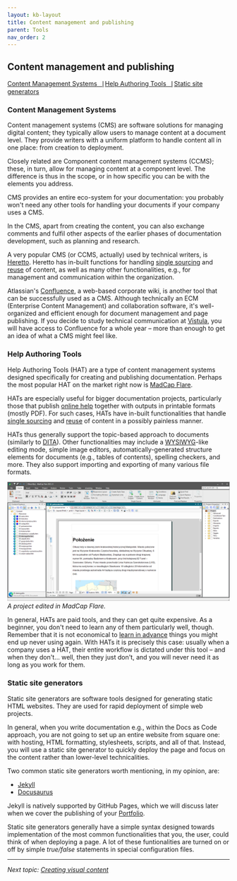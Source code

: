 ```yaml
---
layout: kb-layout
title: Content management and publishing
parent: Tools
nav_order: 2
---
```


## Content management and publishing

[Content Management Systems⎹](#content-management-systems) [Help Authoring Tools⎹](#help-authoring-tools) [Static site generators](#static-site-generators)

### Content Management Systems

Content management systems (CMS) are software solutions for managing digital content; they typically allow users to manage content at a document level. They provide writers with a uniform platform to handle content all in one place: from creation to deployment.  

Closely related are Component content management systems (CCMS); these, in turn, allow for managing content at a component level. The difference is thus in the scope, or in how specific you can be with the elements you address.

CMS provides an entire eco-system for your documentation: you probably won't need any other tools for handling your documents if your company uses a CMS.  

In the CMS, apart from creating the content, you can also exchange comments and fulfil other aspects of the earlier phases of documentation development, such as planning and research.

A very popular CMS (or CCMS, actually) used by technical writers, is [Heretto](https://heretto.com/). Heretto has in-built functions for handling [single sourcing](../../04-learning-the-basics/4-standards-and-practices/index.md/#single-sourcing) and [reuse](../../04-learning-the-basics/4-standards-and-practices/index.md/#reuse) of content, as well as many other functionalities, e.g., for management and communication within the organization.

Atlassian's [Confluence](https://www.atlassian.com/software/confluence), a web-based corporate wiki, is another tool that can be successfully used as a CMS. Although technically an ECM (Enterprise Content Management) and collaboration software, it's well-organized and efficient enough for document management and page publishing. If you decide to study technical communication at [Vistula](../../06-education/5-degrees/index.md/#technical-communication-at-university), you will have access to Confluence for a whole year – more than enough to get an idea of what a CMS might feel like.  

### Help Authoring Tools

Help Authoring Tools (HAT) are a type of content management systems designed specifically for creating and publishing documentation. Perhaps the most popular HAT on the market right now is [MadCap Flare](https://www.madcapsoftware.com/products/flare/).  

HATs are especially useful for bigger documentation projects, particularly those that publish [online help](../../04-learning-the-basics/1-types-of-deliverables/index.md/#product-documentation) together with outputs in printable formats (mostly PDF). For such cases, HATs have in-built functionalities that handle [single sourcing](../../04-learning-the-basics/4-standards-and-practices/index.md/#single-sourcing) and [reuse](../../04-learning-the-basics/4-standards-and-practices/index.md/#reuse) of content in a possibly painless manner.  

HATs thus generally support the topic-based approach to documents (similarly to [DITA](../../04-learning-the-basics/4-standards-and-practices/index.md/#dita)). Other functionalities may include a [WYSIWYG](../../05-tools/1-writing-and-text-editing/index.md/#wysiwyg)-like editing mode, simple image editors, automatically-generated structure elements for documents (e.g., tables of contents), spelling checkers, and more. They also support importing and exporting of many various file formats.  

![MadCap Flare](../../images/madcap-flare.png)
*A project edited in MadCap Flare.*

In general, HATs are paid tools, and they can get quite expensive. As a beginner, you don't need to learn any of them particularly well, though. Remember that it is not economical to [learn in advance](../../03-planning-your-training/2-what-you-need-to-learn/index.md/#you-are-gonna-learn-it) things you might end up never using again. With HATs it is precisely this case: usually when a company uses a HAT, their entire workflow is dictated under this tool – and when they don't... well, then they just don't, and you will never need it as long as you work for them.  

### Static site generators

Static site generators are software tools designed for generating static HTML websites. They are used for rapid deployment of simple web projects.  

In general, when you write documentation e.g., within the Docs as Code approach, you are not going to set up an entire website from square one: with hosting, HTML formatting, stylesheets, scripts, and all of that. Instead, you will use a static site generator to quickly deploy the page and focus on the content rather than lower-level technicalities.  

Two common static site generators worth mentioning, in my opinion, are:

* [Jekyll](https://jekyllrb.com/)  
* [Docusaurus](https://docusaurus.io/)  

Jekyll is natively supported by GitHub Pages, which we will discuss later when we cover the publishing of your [Portfolio](../../07-employment/1-portfolio/index.md/#how-to-publish-your-portfolio-on-github-pages).  

Static site generators generally have a simple syntax designed towards implementation of the most common functionalities that you, the user, could think of when deploying a page. A lot of these funtionalities are turned on or off by simple *true/false* statements in special configuration files.  

---

*Next topic: [Creating visual content](../3-creating-visual-content/)*
